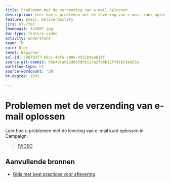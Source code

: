 ```yaml
---
title: Problemen met de verzending van e-mail oplossen
description: Leer hoe u problemen met de levering van e-mail kunt oplossen in Campaign.
feature: Email, Deliverability
jira: KT-7785
thumbnail: 334907.jpg
doc-type: feature video
activity: understand
team: TM
role: User
level: Beginner
exl-id: c98793f7-09cc-4afe-a089-4d31b9ea611f
source-git-commit: 05b49ca012d0d505b117a2fb6b12ff41b51be63e
workflow-type: ht
source-wordcount: '38'
ht-degree: 100%

---
```


# Problemen met de verzending van e-mail oplossen

Leer hoe u problemen met de levering van e-mail kunt oplossen in Campaign.

>[!VIDEO](https://video.tv.adobe.com/v/334907?quality=12&learn=on)

## Aanvullende bronnen

* [Gids met best practices voor aflevering](https://experienceleague.adobe.com/docs/deliverability-learn/deliverability-best-practice-guide/introduction.html?lang=nl)
